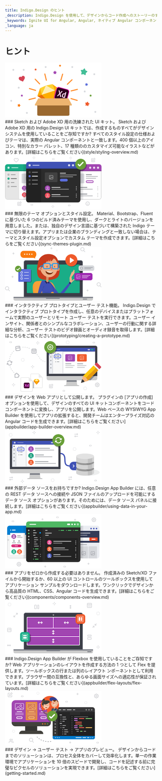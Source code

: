 ```yaml
---
title: Indigo.Design のヒント
_description: Indigo.Design を使用して、デザインからコード作成へのストーリーのすべての側面をすばやく発見します
_keywords: Ignite UI for Angular, Angular, ネイティブ Angular コンポーネント スイート, ネイティブ Angular コントロール, ネイティブ Angular コンポーネント, ネイティブ Angular コンポーネント ライブラリ, Angular グリッド, Angular データグリッド, Angular グリッドコントロール, Angular グリッドコンポーネント, コード生成, プロトタイピング, ユーザビリティ, ビデオ, 分析
_language: ja
---
```


# ヒント 

<div class="divider--half"></div>
<div class="divider--half"></div>
<div class="divider--half"></div>
<div class="divider--half"></div>
<div class="divider--half"></div>
<img class="responsive-img" src="images/tips1.png" srcset="images/tips1@2x.png 2x" />
<div class="divider--half"></div>
### Sketch および Adobe XD 用の洗練された UI キット。
Sketch および Adobe XD 用の Indigo.Design UI キットでは、作成するものすべてがデザイン システムを使用していることをご存知ですか? すべてのスタイル設定の仕様およびテーマは、実際の Angular コンポーネントと一致します。400 個以上のアイコン、特別なカラー パレット、17 種類ののカスタマイズ可能なイラストなどがあります。[詳細はこちらをご覧ください](style/styling-overview.md)

<div class="divider--half"></div>
<div class="divider--half"></div>
<div class="divider--half"></div>
<div class="divider--half"></div>
<div class="divider--half"></div>
<img class="responsive-img" src="images/tips2.png" srcset="images/tips2@2x.png 2x" />
<div class="divider--half"></div>
### 無限のテーマ オプションとスタイル設定。
Material、Bootstrap、Fluent に基づいた 6 つのビルド済みテーマを使用し、ダークとライトのバージョンを用意しました。または、独自のデザイン言語に基づいて構築された Indigo テーマに切り替えます。アプリまたは企業のブランディングと一致しない場合は、テーマとスタイル設定オプションでカスタム テーマを作成できます。[詳細はこちらをご覧ください](sync-themes-plugin.md)

<div class="divider--half"></div>
<div class="divider--half"></div>
<div class="divider--half"></div>
<div class="divider--half"></div>
<div class="divider--half"></div>
<img class="responsive-img" src="images/tips3.png" srcset="images/tips3@2x.png 2x" />
<div class="divider--half"></div>
### インタラクティブ プロトタイプとユーザー テスト機能。 
Indigo.Design でインタラクティブ プロトタイプを作成し、任意のデバイスまたはプラットフォームで実際のユーザーとリモート ユーザー テストを実行できます。ユーザー インサイト、関係者とのシンプルなコラボレーション、ユーザーの行動に関する詳細な分析、ユーザー テストのビデオ録画とオーディオ録音を取得します。[詳細はこちらをご覧ください](prototyping/creating-a-prototype.md)

<div class="divider--half"></div>
<div class="divider--half"></div>
<div class="divider--half"></div>
<div class="divider--half"></div>
<div class="divider--half"></div>
<img class="responsive-img" src="images/tips4.png" srcset="images/tips4@2x.png 2x" />
<div class="divider--half"></div>
### デザインを Web アプリとして公開します。
プラグインの [アプリの作成] オプションを使用して、デザインのすべての UI キットコンポーネントをコード コンポーネントに変換し、アプリを公開します。Web ベースの WYSIWYG App Builder を使用してアプリの拡張すると、開発チームはエンタープライズ対応の Angular コードを生成できます。[詳細はこちらをご覧ください](appbuilder/app-builder-overview.md)

<div class="divider--half"></div>
<div class="divider--half"></div>
<div class="divider--half"></div>
<div class="divider--half"></div>
<div class="divider--half"></div>
<img class="responsive-img" src="images/tips5.png" srcset="images/tips5@2x.png 2x" />
<div class="divider--half"></div>
### 外部データ ソースをお持ちですか?
Indigo.Design App Builder には、任意の REST データ ソースへの接続や JSON ファイルのアップロードを可能にするデータ ソース オプションがあります。そのためには、データ ソース パネルに接続します。[詳細はこちらをご覧ください](appbuilder/using-data-in-your-app.md)

<div class="divider--half"></div>
<div class="divider--half"></div>
<div class="divider--half"></div>
<div class="divider--half"></div>
<div class="divider--half"></div>
<img class="responsive-img" src="images/tips6.png" srcset="images/tips6@2x.png 2x" />
<div class="divider--half"></div>
### アプリをゼロから作成する必要はありません。
作成済みの Sketch/XD ファイルから開始するか、60 以上の UI コントロールのツールボックスを使用してアプリケーション サンプルをダウンロードします。ワンクリックでデザインから高品質の HTML、CSS、Angular コードを生成できます。[詳細はこちらをご覧ください](components/components-overview.md)

<div class="divider--half"></div>
<div class="divider--half"></div>
<div class="divider--half"></div>
<div class="divider--half"></div>
<div class="divider--half"></div>
<img class="responsive-img" src="images/tips7.png" srcset="images/tips7@2x.png 2x" />
<div class="divider--half"></div>
### Indigo.Design App Builder が Flexbox を使用していることをご存知ですか?
Web アプリケーションのレイアウトを作成する方法の 1 つとして Flex を提供します。ツールボックスの行または列のレイアウト ンポーネントとして利用できます。ブラウザー間の互換性と、あらゆる画面サイズへの適応性が保証されています。[詳細はこちらをご覧ください](appbuilder/flex-layouts/flex-layouts.md)

<div class="divider--half"></div>
<div class="divider--half"></div>
<div class="divider--half"></div>
<div class="divider--half"></div>
<div class="divider--half"></div>
<img class="responsive-img" src="images/tips8.png" srcset="images/tips8@2x.png 2x" />
<div class="divider--half"></div>
### デザイン → ユーザー テスト → アプリのプレビュー。
デザインからコードまでのソリューションは、プロセス全体をカバーして効率化します。単一の作業環境でアプリケーションを 10 倍のスピードで開発し、コードを記述する前に完璧なピクセルのソリューションを実現できます。[詳細はこちらをご覧ください](getting-started.md)
